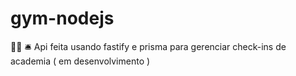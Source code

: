 # gym-nodejs
🏋️‍♀️ 🛎️  Api feita usando fastify e prisma para gerenciar check-ins de academia ( em desenvolvimento )
